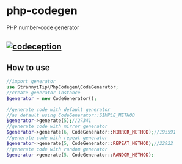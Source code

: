 # php-codegen
PHP number-code generator

## [![codeception](https://github.com/strannyi-tip/php-codegen/actions/workflows/php.yml/badge.svg)](https://github.com/strannyi-tip/php-codegen/actions/workflows/php.yml)

## How to use

```php
//import generator
use StrannyiTip\PhpCodegen\CodeGenerator;
//create generator instance
$generator = new CodeGenerator();

//generate code with default generator
//as default using CodeGenerator::SIMPLE_METHOD
$generator->generate(5);//27341
//generate code with mirror generator
$generator->generate(6, CodeGenerator::MIRROR_METHOD);//195591
//generate code with repeat generator
$generator->generate(5, CodeGenerator::REPEAT_METHOD);//22922
//generate code with random generator
$generator->generate(5, CodeGenerator::RANDOM_METHOD);
```
